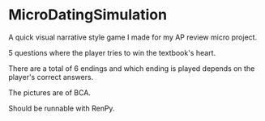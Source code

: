 # MicroDatingSimulation
A quick visual narrative style game I made for my AP review micro project.

5 questions where the player tries to win the textbook's heart.

There are a total of 6 endings and which ending is played depends on the player's correct answers.

The pictures are of BCA. 

Should be runnable with RenPy.
